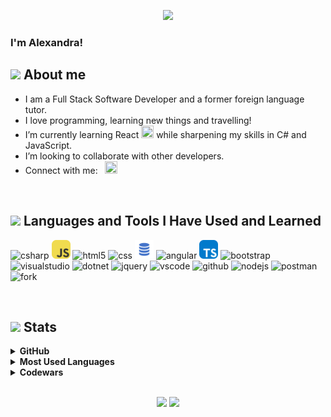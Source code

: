 <p align="center">
  <img src="https://capsule-render.vercel.app/api?type=waving&color=gradient&height=120&section=header&text=Hi%20everyone!🌺&fontSize=45&animation=fadeIn&theme=cobalt"/>
</p>

<!--**alexandra-mk/alexandra-mk** is a ✨ _special_ ✨ repository because its `README.md` (this file) appears on your GitHub profile.
-->
### I'm Alexandra!
<h2> <img src="https://media.giphy.com/media/VgCDAzcKvsR6OM0uWg/giphy.gif" width="50"> About me</h2>
<ul>
<li>I am a Full Stack Software Developer and a former foreign language tutor.</li>
<li>I love programming, learning new things and travelling!</li>
<li>I’m currently learning React 
            <img src="https://cdn.jsdelivr.net/gh/devicons/devicon/icons/react/react-original.svg" width="20" height="20"/>
            while sharpening my skills in C# and JavaScript.
          </li>
<li>I’m looking to collaborate with other developers.</li>
<li>Connect with me: &ensp;<a href="https://www.linkedin.com/in/alexandra-maria-kefalloniti-6a7b5b24b/"><img src="https://cdn.jsdelivr.net/gh/devicons/devicon/icons/linkedin/linkedin-original.svg" width="20" height="20"/></a></li>
</ul>
<br/>
<h2><img src="https://media0.giphy.com/media/553ZGCzYHSQHXiFKA8/giphy.gif?cid=790b7611a9a0d3b129e204291eac7e3428f32bf59ad128a0&rid=giphy.gif&ct=s" width="60"/> Languages and Tools I Have Used and Learned</h2>
<p align="left">
<img src="https://cdn.jsdelivr.net/gh/devicons/devicon/icons/csharp/csharp-original.svg" alt="csharp" width="30" height="30"/>
<img src="https://raw.githubusercontent.com/tandpfun/skill-icons/main/icons/JavaScript.svg" alt="javascript" width="30" height="30"/>
<img src="https://cdn.jsdelivr.net/gh/devicons/devicon/icons/html5/html5-original.svg" alt="html5" width="30" height="30"/>
<img src="https://cdn.jsdelivr.net/gh/devicons/devicon/icons/css3/css3-original.svg" alt="css" width="30" height="30"/>
<img src="https://raw.githubusercontent.com/github/explore/80688e429a7d4ef2fca1e82350fe8e3517d3494d/topics/sql/sql.png" alt="sql" width="30" height="30"/>
<img src="https://cdn.jsdelivr.net/gh/devicons/devicon/icons/angularjs/angularjs-original.svg" alt="angular" width="30" height="30"/>
<img src="https://raw.githubusercontent.com/tandpfun/skill-icons/main/icons/TypeScript.svg" alt="typescript" width="30" height="30"/>
<img src="https://cdn.jsdelivr.net/gh/devicons/devicon/icons/bootstrap/bootstrap-original.svg" alt="bootstrap" width="30" height="30"/>
<img src="https://cdn.jsdelivr.net/gh/devicons/devicon/icons/visualstudio/visualstudio-plain.svg" alt="visualstudio" width="30" height="30"/>
<img src="https://cdn.jsdelivr.net/gh/devicons/devicon/icons/dot-net/dot-net-original-wordmark.svg" alt="dotnet" width="30" height="30"/>
<img src="https://cdn.jsdelivr.net/gh/devicons/devicon/icons/jquery/jquery-plain-wordmark.svg" alt="jquery" width="30" height="30"/>
<img src="https://cdn.jsdelivr.net/gh/devicons/devicon/icons/vscode/vscode-original.svg" alt="vscode" width="30" height="30"/>
<img src="https://cdn4.iconfinder.com/data/icons/iconsimple-logotypes/512/github-512.png" alt="github" width="30" height="30"/>
<img src="https://cdn.jsdelivr.net/gh/devicons/devicon/icons/nodejs/nodejs-original.svg" alt="nodejs" width="30" height="30"/>
<img src="https://www.vectorlogo.zone/logos/getpostman/getpostman-icon.svg" alt="postman" width="30" height="30"/>
<img src="https://raw.githubusercontent.com/file-icons/icons/master/svg/Fork.svg" alt="fork" width="30" height="30"/>
</p>
<br/>
<h2><img src="https://raw.githubusercontent.com/innng/innng/master/assets/kyubey.gif" height="40"/> Stats</h2>
<details>
<summary><strong>GitHub</strong></summary>
<br/>
<img src="https://github-readme-stats.vercel.app/api?username=alexandra-mk&show_icons=true&theme=radical&hide_border=true">
</details>
<!--![Anurag's GitHub stats](https://github-readme-stats.vercel.app/api?username=alexandra-mk&show_icons=true&theme=radical)-->
<details>
<summary><strong>Most Used Languages</strong></summary>
<br/>
<img src="https://github-readme-stats.vercel.app/api/top-langs/?username=alexandra-mk&layout=compact&theme=radical&hide_border=true">
<!--[![Top Langs](https://github-readme-stats.vercel.app/api/top-langs/?username=alexandra-mk&layout=compact&theme=radical)](https://github.com/anuraghazra/github-readme-stats)-->
</details>
<!--<details>
<summary><strong>Codewars</strong></summary>
<br/>
<img src="https://github.r2v.ch/codewars?user=alexandra_K&top_languages=true&theme=nightowl&stroke=white">
</details>-->
<details>
<summary><strong>Codewars</strong></summary>
<br/>
<img src="https://github-readme-codewars-stats.herokuapp.com/api/?username=alexandra_K&card&customcolor=bg:141321_fg:7edac9_text:fd428d_logo:141321">
</details>
<br/>
<p align="center">
<img src="https://github.com/alexandra-mk/alexandra-mk/blob/output/github-contribution-grid-snake.svg" />
<img src="https://capsule-render.vercel.app/api?type=waving&color=gradient&height=120&section=footer&animation=fadeIn&theme=cobalt"/>
</p>

